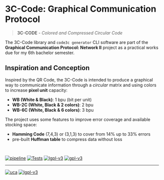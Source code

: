 # 3C-Code: Graphical Communication Protocol 
> **3C-CODE** - _Colored and Compressed Circular Code_

The 3C-Code library and `code3c generator` CLI software are part of the 
<b>Graphical Communication Protocol: Network II</b> project as a practical works 
due for my 6th bachelor semester.

## Inspiration and Conception

Inspired by the QR Code, the 3C-Code is intended to produce a graphical way to communicate
information through a <i>circular</i> matrix and using colors to increase <b>pixel unit</b> 
capacity:

<ul>
    <li><b>WB (White & Black)</b>: 1 bpu (bit per unit)</li>
    <li><b>WB-2C (White, Black & 2 colors)</b>: 2 bpu</li>
    <li><b>WB-6C (White, Black & 6 colors)</b>: 3 bpu</li>
</ul>

The project uses some features to improve error coverage and available stocking space:
<ul>
    <li><b>Hamming Code</b> (7,4,3) or (3,1,3) to cover from 14% up to 33% errors</li>
    <li>pre-built <b>Huffman table</b> to compress data without loss</li>
</ul>

<br/>

[![pipeline](https://gitlab.isima.fr/rinbaudelet/uca-l3_graphicalprot/badges/master/pipeline.svg)](https://gitlab.isima.fr/rinbaudelet/uca-l3_graphicalprot/-/pipelines?page=1&scope=all&ref=master)
[![Tests](https://gitlab.isima.fr/rinbaudelet/uca-l3_graphicalprot/-/badges/release.svg)](https://gitlab.isima.fr/rinbaudelet/uca-l3_graphicalprot/-/releases)
[![lgpl-v3](https://img.shields.io/github/license/madeshiro/3c-code?color=darkgreen&logo=license)](https://www.gnu.org/licenses/lgpl-3.0.html)
[![gpl-v3](https://img.shields.io/badge/license%20(CLI)-GPL--3.0-darkred)](https://www.gnu.org/licenses/gpl-3.0.html)

---
[![uca](https://www.uca.fr/uas/ksup/LOGO_CLAIR/UCA__Logo_head.png)](https://www.uca.fr)
[![lgpl-v3](https://www.gnu.org/graphics/lgplv3-with-text-154x68.png)](https://www.gnu.org/licenses/lgpl-3.0.html)